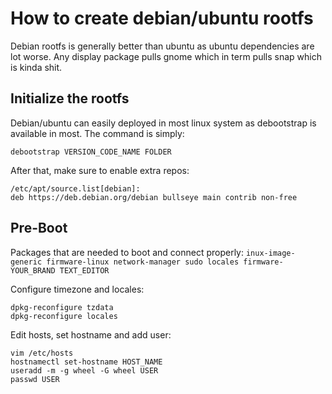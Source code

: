 # How to create debian/ubuntu rootfs
Debian rootfs is generally better than ubuntu as ubuntu dependencies are lot worse.
Any display package pulls gnome which in term pulls snap which is kinda shit.


## Initialize the rootfs
Debian/ubuntu can easily deployed in most linux system as debootstrap is available in most.
The command is simply:

```debootstrap VERSION_CODE_NAME FOLDER```

After that, make sure to enable extra repos:
```
/etc/apt/source.list[debian]:
deb https://deb.debian.org/debian bullseye main contrib non-free
```

## Pre-Boot
Packages that are needed to boot and connect properly:
```inux-image-generic firmware-linux network-manager sudo locales firmware-YOUR_BRAND TEXT_EDITOR```

Configure timezone and locales:
```
dpkg-reconfigure tzdata
dpkg-reconfigure locales
```

Edit hosts, set hostname and add user:
```
vim /etc/hosts
hostnamectl set-hostname HOST_NAME
useradd -m -g wheel -G wheel USER
passwd USER
```
